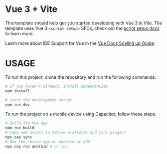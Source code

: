# Vue 3 + Vite

This template should help get you started developing with Vue 3 in Vite. The template uses Vue 3 `<script setup>` SFCs, check out the [script setup docs](https://v3.vuejs.org/api/sfc-script-setup.html#sfc-script-setup) to learn more.

Learn more about IDE Support for Vue in the [Vue Docs Scaling up Guide](https://vuejs.org/guide/scaling-up/tooling.html#ide-support).

# USAGE

To run this project, clone the repository and run the following commands:

```bash
# If you haven't already, install dependencies
npm install

# Start the development server
npm run dev
```

To run the project on a mobile device using Capacitor, follow these steps:

```bash
# Build the Vue app
npm run build
# Copy web assets to native platforms and sync plugins
npx cap sync
# Run the native app on Android or iOS
npx cap run android # or ios
```
